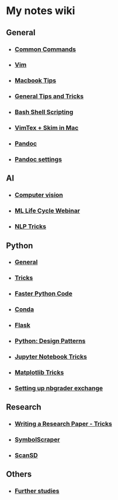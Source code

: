 # My notes wiki

## General

- ### [Common Commands](common_commands.md) 
- ### [Vim](vim.md)
- ### [Macbook Tips](macbook-tips.md)
- ### [General Tips and Tricks](tips.md)
- ### [Bash Shell Scripting](bash.md)
- ### [VimTex + Skim in Mac](vimtex.md)
- ### [Pandoc](pandoc.md)
- ### [Pandoc settings](pandoc-settings.md)

## AI

- ### [Computer vision](ai/cv.md)
- ### [ML Life Cycle Webinar](ai/ml-life-cycle.md)
- ### [NLP Tricks](ai/nlp-tricks.md)

## Python

- ### [General](python/general.md)
- ### [Tricks](python/tricks.ipynb)
- ### [Faster Python Code](python/optimization.md)
- ### [Conda](python/conda.md)
- ### [Flask](python/flask.md)
- ### [Python: Design Patterns](python/design-patterns.md)
- ### [Jupyter Notebook Tricks](python/notebook-tricks.md)
- ### [Matplotlib Tricks](python/matplotlib-tricks.md)
- ### [Setting up nbgrader exchange](python/nbgrader.md)

## Research

- ### [Writing a Research Paper - Tricks](Research/paper-tricks.md)
- ### [SymbolScraper](Research/symbolscraper.md)
- ### [ScanSD](Research/scanssd.md)

## Others

- ### [Further studies](studies.md) 
